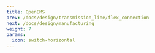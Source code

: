 ```yaml
---
title: OpenEMS
prev: /docs/design/transmission_line/flex_connection
next: /docs/design/manufacturing
weight: 7
params:
  icon: switch-horizontal
---
```

